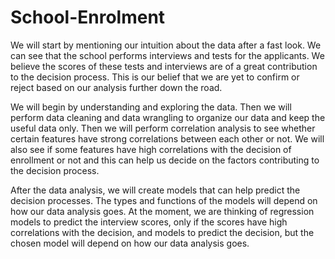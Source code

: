 # School-Enrolment
We will start by mentioning our intuition about the data after a fast look. We can see that the school performs interviews and tests for the applicants. We believe the scores of these tests and interviews are of a great contribution to the decision process. This is our belief that we are yet to confirm or reject based on our analysis further down the road.

We will begin by understanding and exploring the data. Then we will perform data cleaning and data wrangling to organize our data and keep the useful data only. Then we will perform correlation analysis to see whether certain features have strong correlations between each other or not. We will also see if some features have high correlations with the decision of enrollment or not and this can help us decide on the factors contributing to the decision process.

After the data analysis, we will create models that can help predict the decision processes. The types and functions of the models will depend on how our data analysis goes. At the moment, we are thinking of regression models to predict the interview scores, only if the scores have high correlations with the decision, and models to predict the decision, but the chosen model will depend on how our data analysis goes.

